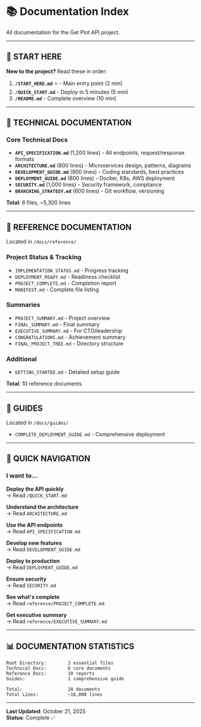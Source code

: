 # 📚 Documentation Index

All documentation for the Get Plot API project.

---

## 🎯 START HERE

**New to the project?** Read these in order:

1. **`/START_HERE.md`** ⭐ - Main entry point (2 min)
2. **`/QUICK_START.md`** - Deploy in 5 minutes (5 min)
3. **`/README.md`** - Complete overview (10 min)

---

## 📘 TECHNICAL DOCUMENTATION

### **Core Technical Docs**
- **`API_SPECIFICATION.md`** (1,200 lines) - All endpoints, request/response formats
- **`ARCHITECTURE.md`** (800 lines) - Microservices design, patterns, diagrams
- **`DEVELOPMENT_GUIDE.md`** (900 lines) - Coding standards, best practices
- **`DEPLOYMENT_GUIDE.md`** (800 lines) - Docker, K8s, AWS deployment
- **`SECURITY.md`** (1,000 lines) - Security framework, compliance
- **`BRANCHING_STRATEGY.md`** (600 lines) - Git workflow, versioning

**Total**: 6 files, ~5,300 lines

---

## 📁 REFERENCE DOCUMENTATION

Located in `/docs/reference/`

### **Project Status & Tracking**
- `IMPLEMENTATION_STATUS.md` - Progress tracking
- `DEPLOYMENT_READY.md` - Readiness checklist
- `PROJECT_COMPLETE.md` - Completion report
- `MANIFEST.md` - Complete file listing

### **Summaries**
- `PROJECT_SUMMARY.md` - Project overview
- `FINAL_SUMMARY.md` - Final summary
- `EXECUTIVE_SUMMARY.md` - For CTO/leadership
- `CONGRATULATIONS.md` - Achievement summary
- `FINAL_PROJECT_TREE.md` - Directory structure

### **Additional**
- `GETTING_STARTED.md` - Detailed setup guide

**Total**: 10 reference documents

---

## 📖 GUIDES

Located in `/docs/guides/`

- `COMPLETE_DEPLOYMENT_GUIDE.md` - Comprehensive deployment

---

## 🎯 QUICK NAVIGATION

### **I want to...**

**Deploy the API quickly**  
→ Read `/QUICK_START.md`

**Understand the architecture**  
→ Read `ARCHITECTURE.md`

**Use the API endpoints**  
→ Read `API_SPECIFICATION.md`

**Develop new features**  
→ Read `DEVELOPMENT_GUIDE.md`

**Deploy to production**  
→ Read `DEPLOYMENT_GUIDE.md`

**Ensure security**  
→ Read `SECURITY.md`

**See what's complete**  
→ Read `reference/PROJECT_COMPLETE.md`

**Get executive summary**  
→ Read `reference/EXECUTIVE_SUMMARY.md`

---

## 📊 DOCUMENTATION STATISTICS

```
Root Directory:        3 essential files
Technical Docs:        6 core documents
Reference Docs:        10 reports
Guides:                1 comprehensive guide

Total:                 20 documents
Total Lines:           ~16,000 lines
```

---

**Last Updated**: October 21, 2025  
**Status**: Complete ✅

